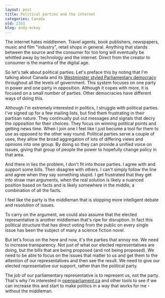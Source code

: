 ```yaml
---
layout: post
title: Political parties and the internet
categories: Canada
old: 2353
blog: andy-mckay
---
```

<p>The internet hates middlemen. Travel agents, book publishers, newspapers, music and film "industry", retail shops in general. Anything that stands between the source and the consumer for too long will eventually be whittled away by technology and the internet. Direct from the creator to consumer is the mantra of the digital age.</p>
<p>So let's talk about political parties. Let's preface this by noting that I'm talking about Canada and its <a href="http://en.wikipedia.org/wiki/Westminster_system">Westminster styled Parliamentary democracy</a> throughout all the levels of government. This system focuses on one party in power and one party in opposition. Although it copes with more, it is focused on a small number of parties. Other democracies have different ways of doing this.</p>
<p>Although I'm extremely interested in politics, I struggle with political parties. I've signed up for a few mailing lists, but find them frustrating in their partisan nature. They continually put out messages and signals that decry the opposition for their choices. They focus on winning political points and getting news time. When I join one I feel like I just become a tool for them to use as opposed to the other way round. Political parties serve a couple of uses, they allow the broad aggregation of lots of differing views and opinions into one group. By doing so they can provide a unified voice on issues, giving that group of people the power to hopefully change policy in that area.</p>
<p>And there in lies the problem, I don't fit into those parties. I agree with and support some bills. Then disagree with others. I can't simply follow the line and agree when they say something stupid. I get frustrated that they get into straw man arguments, when the real solution is likely a nuanced position based on facts and is likely somewhere in the middle, a combination of all the facts.</p>
<p>I feel like the party is the middleman that is stopping more intelligent debate and resolution of issues.</p>
<p>To carry on the argument, we could also assume that the elected representative is another middleman that's ripe for disruption. In fact this political structure that has direct voting from the public on every single issue has been the subject of many a science fiction novel.</p>
<p>But let's focus on the here and now, it's the parties that annoy me. We need to increase transparency. Not just of what our elected representatives are doing, but the bills that are being proposed (and not being proposed). We need to be able to focus on the issues that matter to us and get them to the attention of our representatives and then see the result. We need to give our elected representative our support, rather than the political party.</p>
<p>The job of our parliamentary representative is to represent us, not the party. That's why I'm interested in <a href="http://openparliament.ca/">openparliament.ca</a> and other tools to see if we can increase this and start to make politics in a way that works for me - without the middleman.</p>